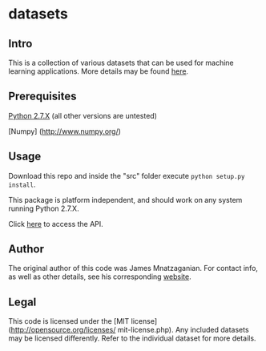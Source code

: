 # datasets
## Intro
This is a collection of various datasets that can be used for machine learning
applications. More details may be found
[here](http://techtorials.me/python-machine-learning-datasets/).
## Prerequisites
[Python 2.7.X](https://www.python.org/downloads/release/python-279/) (all other
versions are untested)

[Numpy] (http://www.numpy.org/)

## Usage
Download this repo and inside the "src" folder execute `python setup.py
install`.

This package is platform independent, and should work on any system running
Python 2.7.X.

Click [here](http://techtorials.me/datasets/index.html) to access the API.

## Author
The original author of this code was James Mnatzaganian. For contact info, as
well as other details, see his corresponding [website](http://techtorials.me).

## Legal
This code is licensed under the [MIT license](http://opensource.org/licenses/
mit-license.php). Any included datasets may be licensed differently. Refer to
the individual dataset for more details.